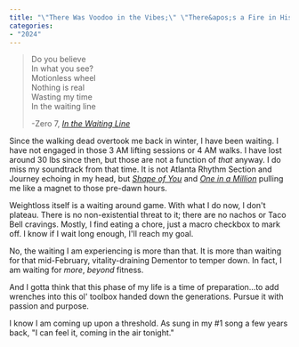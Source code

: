 ```yaml
---
title: "\"There Was Voodoo in the Vibes;\" \"There&apos;s a Fire in His Eyes\""
categories:
- "2024"
---
```


> Do you believe  
In what you see?  
Motionless wheel  
Nothing is real  
Wasting my time  
In the waiting line  
>  
> -Zero 7, [*In the Waiting Line*](https://music.youtube.com/watch?v=G5KbL4LAUL8&si=yoineE-sp6F03WPu)

Since the walking dead overtook me back in winter, I have been waiting.  I have not engaged in those 3 AM lifting sessions or 4 AM walks.  I have lost around 30 lbs since then, but those are not a function of *that* anyway.  I do miss my soundtrack from that time.  It is not 
Atlanta Rhythm Section and Journey echoing in my head, but [*Shape of You*](https://music.youtube.com/watch?v=xTvyyoF_LZY&si=o9IeqvAmz8SEMH8t) and [*One in a Million*](https://music.youtube.com/watch?v=kkIG5tddy9U&si=36R6O8wGh-gdayBp) pulling me like a magnet to those pre-dawn hours.

Weightloss itself is a waiting around game.  With what I do now, I don't plateau.  There is no non-existential threat to it; there are no nachos or Taco Bell cravings.  Mostly, I find eating a chore, just a macro checkbox to mark off.  I know if I wait long enough, I'll reach my goal.

No, the waiting I am experiencing is more than that.  It is more than waiting for that mid-February, vitality-draining Dementor to temper down.  In fact, I am waiting for *more*, *beyond* fitness.  

And I gotta think that this phase of my life is a time of preparation...to add wrenches into this ol' toolbox handed down the generations.  Pursue it with passion and purpose. 

I know I am coming up upon a threshold.  As sung in my #1 song a few years back, "I can feel it, coming in the air tonight."